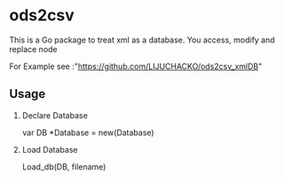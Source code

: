 # ods2csv
This is a Go package to treat xml as a database. You access, modify and replace node

For Example see :"https://github.com/LIJUCHACKO/ods2csv_xmlDB"

## Usage

1. Declare Database

     var DB *Database = new(Database) 

2. Load Database 

    Load_db(DB, filename)

